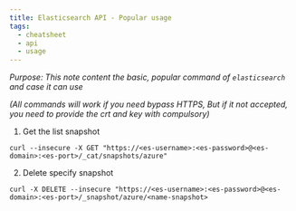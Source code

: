```yaml
---
title: Elasticsearch API - Popular usage
tags:
  - cheatsheet
  - api
  - usage
---
```

*Purpose: This note content the basic, popular command of `elasticsearch` and case it can use*

*(All commands will work if you need bypass HTTPS, But if it not accepted, you need to provide the crt and key with compulsory)* 
1. Get the list snapshot
```shell
curl --insecure -X GET "https://<es-username>:<es-password>@<es-domain>:<es-port>/_cat/snapshots/azure"
``` 
2. Delete specify snapshot 
```shell
curl -X DELETE --insecure "https://<es-username>:<es-password>@<es-domain>:<es-port>/_snapshot/azure/<name-snapshot>
```